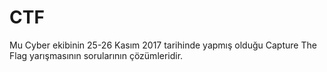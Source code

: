 # CTF

Mu Cyber ekibinin 25-26 Kasım 2017 tarihinde yapmış olduğu Capture The Flag yarışmasının sorularının çözümleridir.
